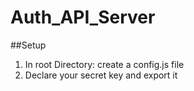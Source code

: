 # Auth_API_Server


##Setup
1. In root Directory: create a config.js file 
2. Declare your secret key and export it 

